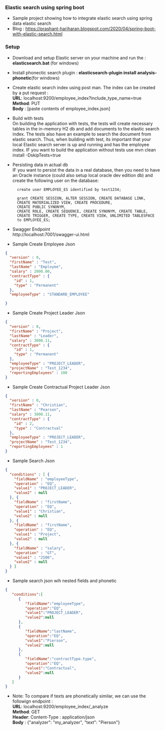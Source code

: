 ### Elastic search using spring boot

- Sample project showing how to integrate elastic search using spring data elastic search
- Blog : https://prashant-hariharan.blogspot.com/2020/04/spring-boot-with-elastic-search.html






### Setup
- Download and setup Elastic server on your machine and run the : <b> elasticsearch.bat </b>(for windows)

- Install phonectic search plugin : <b> elasticsearch-plugin install analysis-phonetic</b>(for windows)

- Create elastic search index using post man.
   The index can be created by a put request :
   <br/>
     **URL**: localhost:9200/employee_index?include_type_name=true
     <br/>
     **Method**: PUT
     <br/>
     **Body** : [paste contents of  employee_index.json]
	 
- Build with tests<br/>
    On building the application with tests, the tests will create necessary tables in the in-memory H2 db and add documents to the elastic search index. The tests also have an example to search the document from elastic search.
Thus, when building with test, its important that your local Elastic search server is up and running and has the employee index.
IF you want to build the application without tests use mvn clean install -DskipTests=true

- Persisting data in actual db<br/>
   IF you want to persist the data in a real database, then you need to have an Oracle instance (could also setup local oracle dev edition db) and create the following user on the database:
   
		create user EMPLOYEE_ES identified by test1234; 

		grant CREATE SESSION, ALTER SESSION, CREATE DATABASE LINK, 
		CREATE MATERIALIZED VIEW, CREATE PROCEDURE, 
		CREATE PUBLIC SYNONYM,
		CREATE ROLE, CREATE SEQUENCE, CREATE SYNONYM, CREATE TABLE,  
		CREATE TRIGGER, CREATE TYPE, CREATE VIEW, UNLIMITED TABLESPACE 
		to EMPLOYEE_ES; 

- Swagger Endpoint<br/>
   http://localhost:7001/swagger-ui.html


- Sample Create Employee Json
```json
{
  "version" : 0,
  "firstName" : "Test",
  "lastName" : "Employee",
  "salary" : 2000.00,
  "contractType" : {
    "id" : 1,
    "type" : "Permanent"
  },
  "employeeType" : "STANDARD_EMPLOYEE"

}


```		
		
- Sample Create Project Leader Json
```json
{
  "version" : 0,
  "firstName" : "Project",
  "lastName" : "Leader",
  "salary" : 3000.11,
  "contractType" : {
    "id" : 1,
    "type" : "Permanent"
  },
  "employeeType" : "PROJECT_LEADER",
  "projectName" : "Test_1234",
  "reportingEmployees" : 100
}


```

- Sample Create Contractual Project Leader Json
```json
{
  "version" : 0,
  "firstName" : "Christian",
  "lastName" : "Pearson",
  "salary" : 3000.11,
  "contractType" : {
    "id" : 2,
    "type" : "Contractual"
  },
  "employeeType" : "PROJECT_LEADER",
  "projectName" : "Test_1234",
  "reportingEmployees" : 1
}


```


- Sample Search Json
```json
{
  "conditions" : [ {
	"fieldName" : "employeeType",
	"operation" : "EQ",
	"value1" : "PROJECT_LEADER",
	"value2" : null
  }, {
	"fieldName" : "firstName",
	"operation" : "EQ",
	"value1" : "Christian",
	"value2" : null
  }, {
	"fieldName" : "firstName",
	"operation" : "EQ",
	"value1" : "Project",
	"value2" : null
  }, {
	"fieldName" : "salary",
	"operation" : "GT",
	"value1" : "2500",
	"value2" : null
  } ]
}


```

- Sample search json wih nested fields and phonetic
```json
{
   "conditions":[
      {
         "fieldName":"employeeType",
         "operation":"EQ",
         "value1":"PROJECT_LEADER",
         "value2":null
      },
      {
         "fieldName":"lastName",
         "operation":"EQ",
         "value1":"Pierson",
         "value2":null
      },
      {
         "fieldName":"contractType.type",
         "operation":"EQ",
         "value1":"Contractual",
         "value2":null
      }
   ]
}
```
- Note: To compare if texts are phonetically similar, we can use the followign endpoint : <br/>
  **URL**: localhost:9200/employee_index/_analyze
     <br/>
     **Method**: GET
	  <br/>
     **Header**: Content-Type : application/json
     <br/>
     **Body** : {"analyzer": "my_analyzer", "text": "Pierson"}

